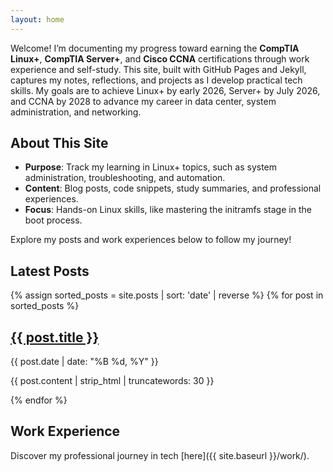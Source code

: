 ```yaml
---
layout: home
---
```


Welcome! I’m documenting my progress toward earning the **CompTIA Linux+**, **CompTIA Server+**, and **Cisco CCNA** certifications through work experience and self-study. This site, built with GitHub Pages and Jekyll, captures my notes, reflections, and projects as I develop practical tech skills. My goals are to achieve Linux+ by early 2026, Server+ by July 2026, and CCNA by 2028 to advance my career in data center, system administration, and networking.

## About This Site

- **Purpose**: Track my learning in Linux+ topics, such as system administration, troubleshooting, and automation.
- **Content**: Blog posts, code snippets, study summaries, and professional experiences.
- **Focus**: Hands-on Linux skills, like mastering the initramfs stage in the boot process.

Explore my posts and work experiences below to follow my journey!

## Latest Posts

{% assign sorted_posts = site.posts | sort: 'date' | reverse %}
{% for post in sorted_posts %}

  <h2><a href="{{ site.baseurl }}{{ post.url }}">{{ post.title }}</a></h2>
  <p>{{ post.date | date: "%B %d, %Y" }}</p>
  <p>{{ post.content | strip_html | truncatewords: 30 }}</p>
{% endfor %}

## Work Experience

Discover my professional journey in tech [here]({{ site.baseurl }}/work/).
